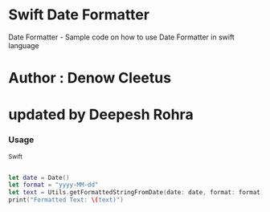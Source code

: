 # Swift Date Formatter
Date Formatter - Sample code on how to use Date Formatter in swift language

# Author : Denow Cleetus
# updated by Deepesh Rohra

### Usage

<sub>Swift</sub>
```swift

let date = Date()
let format = "yyyy-MM-dd"
let text = Utils.getFormattedStringFromDate(date: date, format: format)
print("Formatted Text: \(text)")

```
